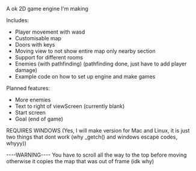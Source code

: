 A ok 2D game engine I'm making

Includes:

 - Player movement with wasd
 - Customisable map
 - Doors with keys
 - Moving view to not show entire map only nearby section
 - Support for different rooms
 - Enemies (with pathfinding) (pathfinding done, just have to add player damage)
 - Example code on how to set up engine and make games

Planned features:

 - More enemies
 - Text to right of viewScreen (currently blank)
 - Start screen
 - Goal (end of game)

REQUIRES WINDOWS
(Yes, I will make version for Mac and Linux, it is just two things that dont work (why _getch() and windows escape codes, whyyy))

----WARNING----
You have to scroll all the way to the top before moving otherwise it copies the map that was out of frame (idk why)
